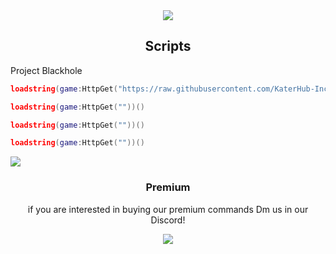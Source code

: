 <div align="center">
  <a href="https://discordapp.com/users/947868747576778822" target="_blank"><img src="https://img.shields.io/badge/Creator-Colin4President-blue"></img></a>
  <h2>Scripts</h2>
  </img></a>
</div>

Project Blackhole
```lua
loadstring(game:HttpGet("https://raw.githubusercontent.com/KaterHub-Inc/scripts/main/game/ProjectBlackhole.lua?token=GHSAT0AAAAAACU3AA6662XY36FMZTYFJF3MZVACZKQ"))()
```

```lua
loadstring(game:HttpGet(""))()
```

```lua
loadstring(game:HttpGet(""))()
```

```lua
loadstring(game:HttpGet(""))()
```


<div align="left">
  <a href="https://github.com/Colin4President/KaterHub" target="_blank"><img src="https://img.shields.io/github/contributors/Colin4President/KaterHub"></img></a>
</div>
<div align="center">
  <h3>Premium</h3>
  <p class="discription">if you are interested in buying our premium commands Dm us in our Discord!</p>
  <a href="https://discord.gg/kSBmA2qKEp" target="_blank"><img src="https://img.shields.io/discord/1185906126022266920?logo=discord&label=Join%20our%20Discord!&color=ba34eb">
</div>
